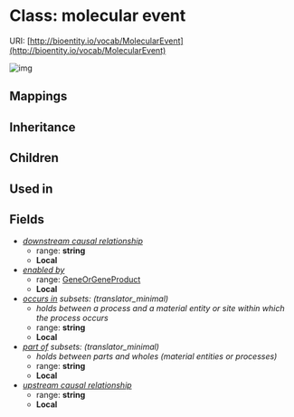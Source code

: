 # Class: molecular event




URI: [http://bioentity.io/vocab/MolecularEvent](http://bioentity.io/vocab/MolecularEvent)

![img](http://yuml.me/diagram/nofunky;dir:TB/class/\[MolecularEvent|part_of:string%20%3F;occurs_in:string%20%3F;upstream_causal_relationship:string%20%3F;downstream_causal_relationship:string%20%3F]-%20enabled%20by%20%3F>\[GeneOrGeneProduct])
## Mappings

## Inheritance

## Children

## Used in

## Fields

 * _[downstream causal relationship](downstream_causal_relationship.md)_
    * range: **string**
    * __Local__
 * _[enabled by](enabled_by.md)_
    * range: [GeneOrGeneProduct](GeneOrGeneProduct.md)
    * __Local__
 * _[occurs in](occurs_in.md) *subsets*: (translator_minimal)_
    * _holds between a process and a material entity or site within which the process occurs_
    * range: **string**
    * __Local__
 * _[part of](part_of.md) *subsets*: (translator_minimal)_
    * _holds between parts and wholes (material entities or processes)_
    * range: **string**
    * __Local__
 * _[upstream causal relationship](upstream_causal_relationship.md)_
    * range: **string**
    * __Local__
